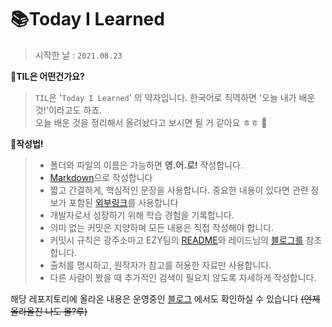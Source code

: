 # 📚Today I Learned

> 시작한 날 : `2021.08.23`<br/>

🌟**TIL은 어떤건가요?**
> `TIL`은 '`Today I Learned`' 의 약자입니다.
> 한국어로 직역하면 '오늘 내가 배운 것!'이라고도 하죠.<br>
> 오늘 배운 것을 정리해서 올려놨다고 보시면 될 거 같아요 ㅎㅎ 🙂<br/>

🌟**작성법!**

> - 폴더와 파일의 이름은 가능하면 **영.어.로!** 작성합니다.
> - [Markdown](https://ansohxxn.github.io/blog/markdown)으로 작성합니다
> - 짧고 간결하게, 핵심적인 문장을 사용합니다. 중요한 내용이 있다면 관련 정보가 포함된 [외부링크](https://gpeol.github.io/404)를 사용합니다
> - 개발자로서 성장하기 위해 학습 경험을 기록합니다.
> - 의미 없는 커밋은 지양하며 모든 내용은 직접 작성해야 합니다.
> - 커밋시 규칙은 광주소마고 EZY팀의 [README](https://github.com/neulsom-EZY/EZY-ios/blob/master/README.md)와 레이드님의 [블로그를](https://blog.ull.im/engineering/2019/03/10/logs-on-git.html) 참조합니다.
> - 출처를 명시하고, 원작자가 참고를 허용한 자료만 사용합니다.
> - 다른 사람이 봤을 때 추가적인 검색이 필요치 않도록 자세하게 작성합니다.

해당 레포지토리에 올라온 내용은 운영중인 [블로그](https://gpeol.github.io) 에서도 확인하실 수 있습니다
~~(언제 올라올진 나도 몰?루)~~
